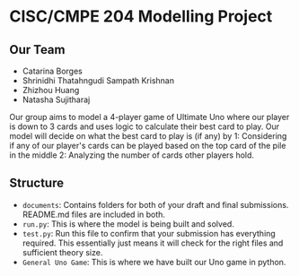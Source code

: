 # CISC/CMPE 204 Modelling Project
## Our Team
* Catarina Borges
* Shrinidhi Thatahngudi Sampath Krishnan
* Zhizhou Huang
* Natasha Sujitharaj

Our group aims to model a 4-player game of Ultimate Uno where our player is down to 3 cards and uses logic to calculate their best card to play. Our model will decide on what the best card to play is (if any) by 
1: Considering if any of our player's cards can be played based on the top card of the pile in the middle 
2: Analyzing the number of cards other players hold.

## Structure

* `documents`: Contains folders for both of your draft and final submissions. README.md files are included in both.
* `run.py`: This is where the model is being built and solved.
* `test.py`: Run this file to confirm that your submission has everything required. This essentially just means it will check for the right files and sufficient theory size.
* `General Uno Game`: This is where we have built our Uno game in python.
